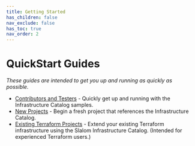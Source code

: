 ```yaml
---
title: Getting Started
has_children: false
nav_exclude: false
has_toc: true
nav_order: 2
---
```

# QuickStart Guides

_These guides are intended to get you up and running as quickly as possible._

- [Contributors and Testers](./contributors.md) - Quickly get up and running
  with the Infrastructure Catalog samples.
- [New Projects](./new_projects.md) - Begin a fresh project that references the
  Infrastructure Catalog.
- [Existing Terraform Projects](./existing_projects.md) - Extend your
  existing Terraform infrastructure using the Slalom Infrastructure Catalog.
  (Intended for experienced Terraform users.)
